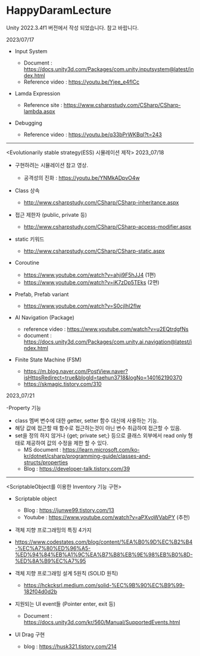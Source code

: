 # HappyDaramLecture

Unity 2022.3.4f1 버전에서 작성 되었습니다. 참고 바랍니다.


2023/07/17

- Input System
  - Document : https://docs.unity3d.com/Packages/com.unity.inputsystem@latest/index.html
  - Reference video : https://youtu.be/Yjee_e4fICc
 
- Lamda Expression
  - Reference site : https://www.csharpstudy.com/CSharp/CSharp-lambda.aspx
 
- Debugging
  - Reference video : https://youtu.be/q33bPrWKBqI?t=243

------------------------------------------------------------------------------------------------------------------

<Evolutionarily stable strategy(ESS) 시뮬레이션 제작>
2023_07/18

- 구현하려는 시뮬레이션 참고 영상.
  - 공격성의 진화 : https://youtu.be/YNMkADpvO4w

- Class 상속
  - http://www.csharpstudy.com/CSharp/CSharp-inheritance.aspx
 
- 접근 제한자 (public, private 등)
  - http://www.csharpstudy.com/CSharp/CSharp-access-modifier.aspx

- static 키워드
  - http://www.csharpstudy.com/CSharp/CSharp-static.aspx
 
- Coroutine
  - https://www.youtube.com/watch?v=ahji9F5hJJ4  (1편)
  - https://www.youtube.com/watch?v=iK7zDp5TEks  (2편)
  
- Prefab, Prefab variant
  - https://www.youtube.com/watch?v=S0cjIhI2fIw
 
- AI Navigation (Package)
  - reference video : https://www.youtube.com/watch?v=u2EQtrdgfNs
  - document : https://docs.unity3d.com/Packages/com.unity.ai.navigation@latest/index.html

- Finite State Machine (FSM)
  - https://m.blog.naver.com/PostView.naver?isHttpsRedirect=true&blogId=taehun3718&logNo=140162190370
  - https://skmagic.tistory.com/310

2023_07/21

-Property 기능
  - class 멤버 변수에 대한 getter, setter 함수 대신에 사용하는 기능.
  - 해당 값에 접근할 때 함수로 접근하는것이 아닌 변수 취급하여 접근할 수 있음.
  - set을 정의 하지 않거나 {get; private set;} 등으로 클래스 외부에서 read only 형태로 제공하여 값의 수정을 제한 할 수 있다.
    - MS document : https://learn.microsoft.com/ko-kr/dotnet/csharp/programming-guide/classes-and-structs/properties
    - Blog : https://developer-talk.tistory.com/39

------------------------------------------------------------------------------------------------------------------

<ScriptableObject를 이용한 Inventory 기능 구현>

- Scriptable object
  - Blog : https://junwe99.tistory.com/13
  - Youtube : https://www.youtube.com/watch?v=aPXvoWVabPY (추천)

 - 객체 지향 프로그래밍의 특징 4가지
  - https://www.codestates.com/blog/content/%EA%B0%9D%EC%B2%B4-%EC%A7%80%ED%96%A5-%ED%94%84%EB%A1%9C%EA%B7%B8%EB%9E%98%EB%B0%8D-%ED%8A%B9%EC%A7%95
- 객체 지향 프로그래밍 설계 5원칙 (SOLID 원칙)
  - https://hckcksrl.medium.com/solid-%EC%9B%90%EC%B9%99-182f04d0d2b

- 지원되는 UI event들 (Pointer enter, exit 등)
   - Document : https://docs.unity3d.com/kr/560/Manual/SupportedEvents.html
- UI Drag 구현
  - blog : https://husk321.tistory.com/214
  
